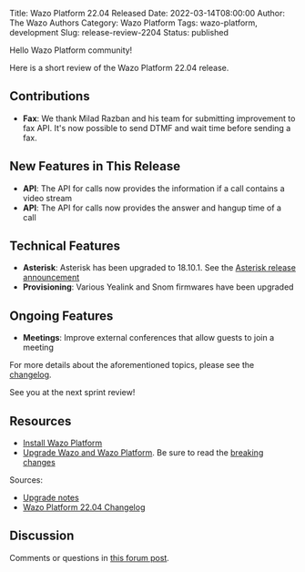 Title: Wazo Platform 22.04 Released
Date: 2022-03-14T08:00:00
Author: The Wazo Authors
Category: Wazo Platform
Tags: wazo-platform, development
Slug: release-review-2204
Status: published

Hello Wazo Platform community!

Here is a short review of the Wazo Platform 22.04 release.

## Contributions

- **Fax**: We thank Milad Razban and his team for submitting improvement to
  fax API. It's now possible to send DTMF and wait time before sending a fax.

## New Features in This Release

- **API**: The API for calls now provides the information if a call contains a video stream
- **API**: The API for calls now provides the answer and hangup time of a call

## Technical Features

- **Asterisk**: Asterisk has been upgraded to 18.10.1. See the
  [Asterisk release announcement](https://www.asterisk.org/asterisk-news/asterisk-16-24-1-18-10-1-19-2-1-and-16-8-cert13-now-available-security/)
- **Provisioning**: Various Yealink and Snom firmwares have been upgraded

## Ongoing Features

- **Meetings**: Improve external conferences that allow guests to join a meeting

For more details about the aforementioned topics, please see the [changelog](https://wazo-dev.atlassian.net/issues/?jql=project%3DWAZO%20AND%20fixVersion%3D22.04).

See you at the next sprint review!

## Resources

- [Install Wazo Platform](/use-cases)
- [Upgrade Wazo and Wazo Platform](/uc-doc/upgrade/). Be sure to read the
  [breaking changes](/uc-doc/upgrade/upgrade_notes#22-04)

Sources:

- [Upgrade notes](/uc-doc/upgrade/upgrade_notes#22-04)
- [Wazo Platform 22.04 Changelog](https://wazo-dev.atlassian.net/issues/?jql=project%3DWAZO%20AND%20fixVersion%3D22.04)

## Discussion

Comments or questions in
[this forum post](https://wazo-platform.discourse.group/t/blog-wazo-platform-22-04-released).
